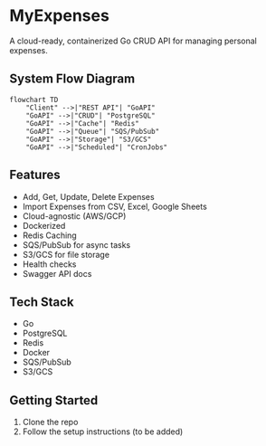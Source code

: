 # MyExpenses

A cloud-ready, containerized Go CRUD API for managing personal expenses.

## System Flow Diagram

```mermaid
flowchart TD
    "Client" -->|"REST API"| "GoAPI"
    "GoAPI" -->|"CRUD"| "PostgreSQL"
    "GoAPI" -->|"Cache"| "Redis"
    "GoAPI" -->|"Queue"| "SQS/PubSub"
    "GoAPI" -->|"Storage"| "S3/GCS"
    "GoAPI" -->|"Scheduled"| "CronJobs"
```

## Features

- Add, Get, Update, Delete Expenses
- Import Expenses from CSV, Excel, Google Sheets
- Cloud-agnostic (AWS/GCP)
- Dockerized
- Redis Caching
- SQS/PubSub for async tasks
- S3/GCS for file storage
- Health checks
- Swagger API docs

## Tech Stack

- Go
- PostgreSQL
- Redis
- Docker
- SQS/PubSub
- S3/GCS

## Getting Started

1. Clone the repo
2. Follow the setup instructions (to be added) 